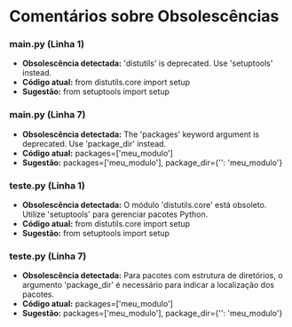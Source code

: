 # Comentários sobre Obsolescências

### main.py (Linha 1)
- **Obsolescência detectada:** 'distutils' is deprecated. Use 'setuptools' instead.
- **Código atual:** from distutils.core import setup
- **Sugestão:** from setuptools import setup


### main.py (Linha 7)
- **Obsolescência detectada:** The 'packages' keyword argument is deprecated. Use 'package_dir' instead.
- **Código atual:** packages=['meu_modulo']
- **Sugestão:** packages=['meu_modulo'], package_dir={'': 'meu_modulo'}


### teste.py (Linha 1)
- **Obsolescência detectada:** O módulo 'distutils.core' está obsoleto. Utilize 'setuptools' para gerenciar pacotes Python.
- **Código atual:** from distutils.core import setup
- **Sugestão:** from setuptools import setup


### teste.py (Linha 7)
- **Obsolescência detectada:** Para pacotes com estrutura de diretórios, o argumento 'package_dir' é necessário para indicar a localização dos pacotes.
- **Código atual:** packages=['meu_modulo']
- **Sugestão:** packages=['meu_modulo'], package_dir={'': 'meu_modulo'}

